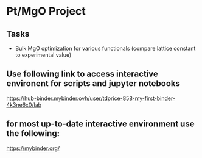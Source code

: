 # Pt/MgO Project

## Tasks
* Bulk MgO optimization for various functionals (compare lattice constant to experimental value)


## Use following link to access interactive environent for scripts and jupyter notebooks

https://hub-binder.mybinder.ovh/user/tdprice-858-my-first-binder-4k3ne6x0/lab

## for most up-to-date interactive environment use the following:
https://mybinder.org/ 
